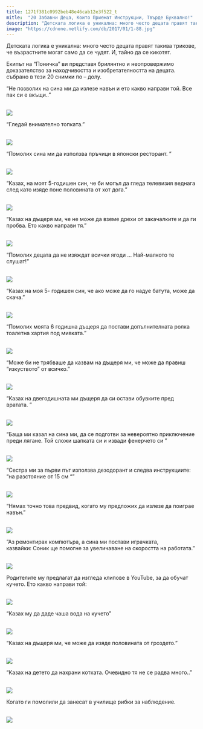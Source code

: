 ```yaml
---
title: 1271f381c0992beb48e46cab12e3f522_t
mitle:  "20 Забавни Деца, Които Приемат Инструкции, Твърде Буквално!"
description: "Детската логика е уникална: много често децата правят такива трикове, че възрастните могат само да се чудят. И, тайно да се кикотят. Екипът на &qout;Поничка&qout; ви представя �"
image: "https://cdnone.netlify.com/db/2017/01/1-88.jpg"
---
```


 <p>Детската логика е уникална: много често децата правят такива трикове, че възрастните могат само да се чудят. И, тайно да се кикотят.</p>      <p>Екипът на “Поничка” ви представя брилянтно и неопровержимо доказателство за находчивостта и изобретателността на децата. събрано в тези 20 снимки по – долу.</p> <p>“Не позволих на сина ми да излезе навън и ето какво направи той. Все пак си е вкъщи..”</p> <p> <br/><img src="https://cdnone.netlify.com/db/2017/01/1-88.jpg"/><br/></p>      <p>“Гледай внимателно топката.”</p> <p> <br/><img src="https://cdnone.netlify.com/db/2017/09/1-3.gif"/></p> <p>“Помолих сина ми да използва пръчици в японски ресторант. ”</p> <p> <br/><img src="https://cdnone.netlify.com/db/2017/09/2-50.jpg"/><br/></p>      <p>“Казах, на моят 5-годишен син, че би могъл да гледа телевизия веднага след като изяде поне половината от хот дога.”</p> <p> <br/><img src="https://cdnone.netlify.com/db/2017/09/3-45.jpg"/><br/></p> <p>“Казах на дъщеря ми, че не може да вземе дрехи от закачалките и да ги пробва. Ето какво направи тя.”</p> <p> <br/><img src="https://cdnone.netlify.com/db/2017/09/5-45.jpg"/><br/></p> <p>“Помолих децата да не изяждат всички ягоди … Най-малкото те слушат!”</p> <p> <br/><img src="https://cdnone.netlify.com/db/2017/09/6-46.jpg"/><br/></p>      <p>“Казах на моя 5- годишен син, че ако може да го надуе батута, може да скача.”</p> <p> <br/><img src="https://cdnone.netlify.com/db/2017/09/7-42.jpg"/><br/></p> <p>“Помолих моята 6 годишна дъщеря да постави допълнителната ролка тоалетна хартия под мивката.”</p> <p> <br/><img src="https://cdnone.netlify.com/db/2017/09/8-45.jpg"/><br/></p>      <p>“Може би не трябваше да казвам на дъщеря ми, че може да правиш “изкуството” от всичко.”</p> <p> <br/><img src="https://cdnone.netlify.com/db/2017/09/9-47.jpg"/><br/></p> <p>“Казах на двегодишната ми дъщеря да си остави обувките пред вратата. ”</p> <p> <br/><img src="https://cdnone.netlify.com/db/2017/01/2-84.jpg"/><br/></p> <p>“Баща ми казал на сина ми, да се подготви за невероятно приключение преди лягане. Той сложи шапката си и извади фенерчето си ”</p> <p> <br/><img src="https://cdnone.netlify.com/db/2017/01/3-84.jpg"/><br/></p> <p>“Сестра ми за първи път използва дезодорант и следва инструкциите: “на разстояние от 15 см “”</p> <p> <br/><img src="https://cdnone.netlify.com/db/2017/01/4-82.jpg"/><br/></p> <p>“Нямах точно това предвид, когато му предложих да излезе да поиграе навън.”</p> <p> <br/><img src="https://cdnone.netlify.com/db/2017/01/5-80.jpg"/><br/></p> <p>“Аз ремонтирах компютъра, а сина ми постави играчката, казвайки: Соник ще помогне за увеличаване на скоростта на работата.”</p> <p> <br/><img src="https://cdnone.netlify.com/db/2017/01/6-76.jpg"/><br/></p> <p>Родителите му предлагат да изгледа клипове в YouTube, за да обучат кучето. Ето какво направи той:</p> <p> <br/><img src="https://cdnone.netlify.com/db/2017/01/7-75.jpg"/><br/></p> <p>“Казах му да даде чаша вода на кучето”</p> <p> <br/><img src="https://cdnone.netlify.com/db/2017/01/8-68.jpg"/><br/></p> <p>“Казах на дъщеря ми, че може да изяде половината от гроздето.”</p> <p> <br/><img src="https://cdnone.netlify.com/db/2017/01/9-63.jpg"/><br/></p> <p>“Казах на детето да нахрани котката. Очевидно тя не се радва много..”</p> <p> <br/><img src="https://cdnone.netlify.com/db/2017/01/10-63.jpg"/><br/></p> <p>Когато ги помолили да занесат в училище рибки за наблюдение.</p> <p> <br/><img src="https://cdnone.netlify.com/db/2017/01/11-53.jpg"/><br/></p>       
